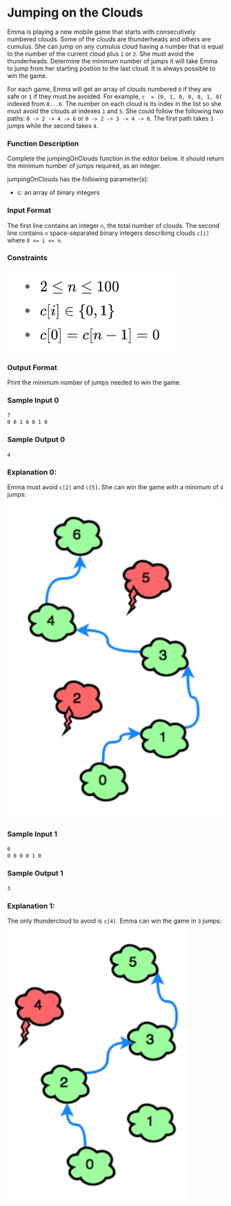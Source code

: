 # Jumping on the Clouds

Emma is playing a new mobile game that starts with consecutively numbered clouds. Some of the clouds are thunderheads and others are cumulus. She can jump on any cumulus cloud having a number that is equal to the number of the current cloud plus `1` or `2`. She must avoid the thunderheads. Determine the minimum number of jumps it will take Emma to jump from her starting postion to the last cloud. It is always possible to win the game.

For each game, Emma will get an array of clouds numbered `0` if they are safe or `1` if they must be avoided. For example, `c  = [0, 1, 0, 0, 0, 1, 0]` indexed from `0...6`. The number on each cloud is its index in the list so she must avoid the clouds at indexes `1` and `5`. She could follow the following two paths: `0 -> 2 -> 4 -> 6` or `0 -> 2 -> 3 -> 4 -> 6`. The first path takes `3` jumps while the second takes `4`.

### Function Description

Complete the jumpingOnClouds function in the editor below. It should return the minimum number of jumps required, as an integer.

jumpingOnClouds has the following parameter(s):

- c: an array of binary integers

### Input Format

The first line contains an integer `n`, the total number of clouds. The second line contains `n` space-separated binary integers describing clouds `c[i]` where `0 <= i <= n`.

### Constraints
![constraints](./constraints.png)

### Output Format

Print the minimum number of jumps needed to win the game.

### Sample Input 0
```shell
7
0 0 1 0 0 1 0
```

### Sample Output 0
```shell
4
```

### Explanation 0:
Emma must avoid `c[2]` and `c[5]`. She can win the game with a minimum of `4` jumps:
![explanation0](./explanation0.png)

### Sample Input 1
```shell
6
0 0 0 0 1 0
```

### Sample Output 1
```shell
3
```

### Explanation 1:
The only thundercloud to avoid is `c[4]`. Emma can win the game in `3` jumps:
![explanation1](./explanation1.png)
